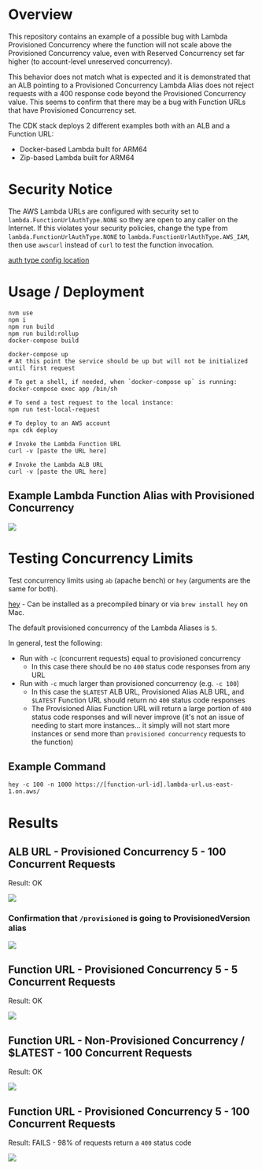 # Overview

This repository contains an example of a possible bug with Lambda Provisioned Concurrency where the function will not scale above the Provisioned Concurrency value, even with Reserved Concurrency set far higher (to account-level unreserved concurrency).

This behavior does not match what is expected and it is demonstrated that an ALB pointing to a Provisioned Concurrency Lambda Alias does not reject requests with a 400 response code beyond the Provisioned Concurrency value.  This seems to confirm that there may be a bug with Function URLs that have Provisioned Concurrency set.

The CDK stack deploys 2 different examples both with an ALB and a Function URL:

- Docker-based Lambda built for ARM64
- Zip-based Lambda built for ARM64

# Security Notice

The AWS Lambda URLs are configured with security set to `lambda.FunctionUrlAuthType.NONE` so they are open to any caller on the Internet. If this violates your security policies, change the type from `lambda.FunctionUrlAuthType.NONE` to `lambda.FunctionUrlAuthType.AWS_IAM`, then use `awscurl` instead of `curl` to test the function invocation.

[auth type config location](packages/cdk/bin/cdk.ts#L12)

# Usage / Deployment

```
nvm use
npm i
npm run build
npm run build:rollup
docker-compose build

docker-compose up
# At this point the service should be up but will not be initialized until first request

# To get a shell, if needed, when `docker-compose up` is running:
docker-compose exec app /bin/sh

# To send a test request to the local instance:
npm run test-local-request

# To deploy to an AWS account
npx cdk deploy

# Invoke the Lambda Function URL
curl -v [paste the URL here]

# Invoke the Lambda ALB URL
curl -v [paste the URL here]
```

## Example Lambda Function Alias with Provisioned Concurrency

![](art/lambda-function-url-provisioned-alias.png)

# Testing Concurrency Limits

Test concurrency limits using `ab` (apache bench) or `hey` (arguments are the same for both).

[hey](https://github.com/rakyll/hey) - Can be installed as a precompiled binary or via `brew install hey` on Mac.

The default provisioned concurrency of the Lambda Aliases is `5`.

In general, test the following:
- Run with `-c` (concurrent requests) equal to provisioned concurrency
  - In this case there should be no `400` status code responses from any URL
- Run with `-c` much larger than provisioned concurrency (e.g. `-c 100`)
  - In this case the `$LATEST` ALB URL, Provisioned Alias ALB URL, and `$LATEST` Function URL should return no `400` status code responses
  - The Provisioned Alias Function URL will return a large portion of `400` status code responses and will never improve (it's not an issue of needing to start more instances... it simply will not start more instances or send more than `provisioned concurrency` requests to the function)

## Example Command

```
hey -c 100 -n 1000 https://[function-url-id].lambda-url.us-east-1.on.aws/
```

# Results

## ALB URL - Provisioned Concurrency 5 - 100 Concurrent Requests

Result: OK

![](art/alb-url-provisioned-c-100.png)

### Confirmation that `/provisioned` is going to ProvisionedVersion alias

![](art/alb-url-provisioned-curl.png)

## Function URL - Provisioned Concurrency 5 - 5 Concurrent Requests

Result: OK

![](art/function-url-provisioned-c-5.png)

## Function URL - Non-Provisioned Concurrency / $LATEST - 100 Concurrent Requests

Result: OK

![](art/function-url-non-provisioned-c-100.png)

## Function URL - Provisioned Concurrency 5 - 100 Concurrent Requests

Result: FAILS - 98% of requests return a `400` status code

![](art/function-url-provisioned-c-100.png)